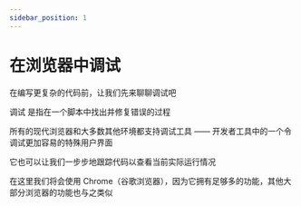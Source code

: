 ```yaml
---
sidebar_position: 1
---
```


# 在浏览器中调试

在编写更复杂的代码前，让我们先来聊聊调试吧

调试 是指在一个脚本中找出并修复错误的过程

所有的现代浏览器和大多数其他环境都支持调试工具 —— 开发者工具中的一个令调试更加容易的特殊用户界面

它也可以让我们一步步地跟踪代码以查看当前实际运行情况

在这里我们将会使用 Chrome（谷歌浏览器），因为它拥有足够多的功能，其他大部分浏览器的功能也与之类似